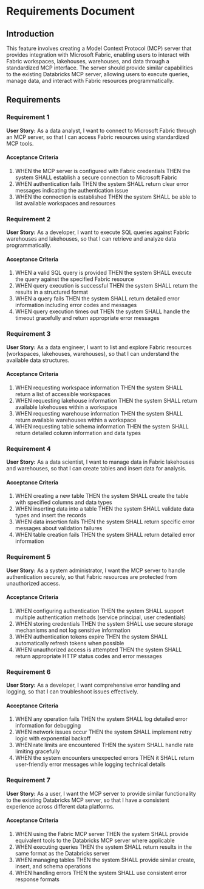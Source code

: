 # Requirements Document

## Introduction

This feature involves creating a Model Context Protocol (MCP) server that provides integration with Microsoft Fabric, enabling users to interact with Fabric workspaces, lakehouses, warehouses, and data through a standardized MCP interface. The server should provide similar capabilities to the existing Databricks MCP server, allowing users to execute queries, manage data, and interact with Fabric resources programmatically.

## Requirements

### Requirement 1

**User Story:** As a data analyst, I want to connect to Microsoft Fabric through an MCP server, so that I can access Fabric resources using standardized MCP tools.

#### Acceptance Criteria

1. WHEN the MCP server is configured with Fabric credentials THEN the system SHALL establish a secure connection to Microsoft Fabric
2. WHEN authentication fails THEN the system SHALL return clear error messages indicating the authentication issue
3. WHEN the connection is established THEN the system SHALL be able to list available workspaces and resources

### Requirement 2

**User Story:** As a developer, I want to execute SQL queries against Fabric warehouses and lakehouses, so that I can retrieve and analyze data programmatically.

#### Acceptance Criteria

1. WHEN a valid SQL query is provided THEN the system SHALL execute the query against the specified Fabric resource
2. WHEN query execution is successful THEN the system SHALL return the results in a structured format
3. WHEN a query fails THEN the system SHALL return detailed error information including error codes and messages
4. WHEN query execution times out THEN the system SHALL handle the timeout gracefully and return appropriate error messages

### Requirement 3

**User Story:** As a data engineer, I want to list and explore Fabric resources (workspaces, lakehouses, warehouses), so that I can understand the available data structures.

#### Acceptance Criteria

1. WHEN requesting workspace information THEN the system SHALL return a list of accessible workspaces
2. WHEN requesting lakehouse information THEN the system SHALL return available lakehouses within a workspace
3. WHEN requesting warehouse information THEN the system SHALL return available warehouses within a workspace
4. WHEN requesting table schema information THEN the system SHALL return detailed column information and data types

### Requirement 4

**User Story:** As a data scientist, I want to manage data in Fabric lakehouses and warehouses, so that I can create tables and insert data for analysis.

#### Acceptance Criteria

1. WHEN creating a new table THEN the system SHALL create the table with specified columns and data types
2. WHEN inserting data into a table THEN the system SHALL validate data types and insert the records
3. WHEN data insertion fails THEN the system SHALL return specific error messages about validation failures
4. WHEN table creation fails THEN the system SHALL return detailed error information

### Requirement 5

**User Story:** As a system administrator, I want the MCP server to handle authentication securely, so that Fabric resources are protected from unauthorized access.

#### Acceptance Criteria

1. WHEN configuring authentication THEN the system SHALL support multiple authentication methods (service principal, user credentials)
2. WHEN storing credentials THEN the system SHALL use secure storage mechanisms and not log sensitive information
3. WHEN authentication tokens expire THEN the system SHALL automatically refresh tokens when possible
4. WHEN unauthorized access is attempted THEN the system SHALL return appropriate HTTP status codes and error messages

### Requirement 6

**User Story:** As a developer, I want comprehensive error handling and logging, so that I can troubleshoot issues effectively.

#### Acceptance Criteria

1. WHEN any operation fails THEN the system SHALL log detailed error information for debugging
2. WHEN network issues occur THEN the system SHALL implement retry logic with exponential backoff
3. WHEN rate limits are encountered THEN the system SHALL handle rate limiting gracefully
4. WHEN the system encounters unexpected errors THEN it SHALL return user-friendly error messages while logging technical details

### Requirement 7

**User Story:** As a user, I want the MCP server to provide similar functionality to the existing Databricks MCP server, so that I have a consistent experience across different data platforms.

#### Acceptance Criteria

1. WHEN using the Fabric MCP server THEN the system SHALL provide equivalent tools to the Databricks MCP server where applicable
2. WHEN executing queries THEN the system SHALL return results in the same format as the Databricks server
3. WHEN managing tables THEN the system SHALL provide similar create, insert, and schema operations
4. WHEN handling errors THEN the system SHALL use consistent error response formats
